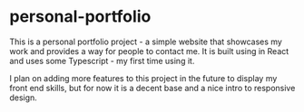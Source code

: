 # personal-portfolio

This is a personal portfolio project - a simple website that showcases my work and provides a way for people to contact me. It is built using in React and uses some Typescript - my first time using it.

I plan on adding more features to this project in the future to display my front end skills, but for now it is a decent base and a nice intro to responsive design.
